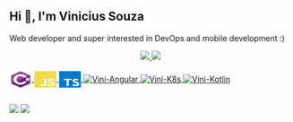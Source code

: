 ## Hi 👋, I'm Vinicius Souza

Web developer and super interested in DevOps and mobile development :) 


<div align="center">
  <a href="https://github.com/viniciusabreusouza">
  <img height="180em" src="https://github-readme-stats.vercel.app/api/top-langs/?username=viniciusabreusouza&layout=compact&langs_count=7&theme=algolia"/>
  <img height="180em" src="https://github-readme-stats.vercel.app/api?username=viniciusabreusouza&show_icons=true&theme=algolia&include_all_commits=true&count_private=true"/>
</div>
<div style="display: inline_block"><br>
  <img align="center" alt="Vini-Csharp" height="30" width="40" src="https://raw.githubusercontent.com/devicons/devicon/master/icons/csharp/csharp-original.svg">
  <img align="center" alt="Vini-Js" height="30" width="40" src="https://raw.githubusercontent.com/devicons/devicon/master/icons/javascript/javascript-plain.svg">
  <img align="center" alt="Vini-Ts" height="30" width="40" src="https://raw.githubusercontent.com/devicons/devicon/master/icons/typescript/typescript-plain.svg">
  <img align="center" alt="Vini-Angular" height="30" width="40" src="https://cdn.jsdelivr.net/gh/devicons/devicon/icons/angularjs/angularjs-original.svg" />
  <img align="center" alt="Vini-K8s" height="30" width="40" src="https://cdn.jsdelivr.net/gh/devicons/devicon/icons/kubernetes/kubernetes-plain.svg" />
  <img align="center" alt="Vini-Kotlin" height="30" width="40" src="https://cdn.jsdelivr.net/gh/devicons/devicon/icons/kotlin/kotlin-original.svg" />

##

<div> 
  <a href = "mailto:viniciusabreu743@gmail.com"><img src="https://img.shields.io/badge/-Gmail-%23333?style=for-the-badge&logo=gmail&logoColor=white" target="_blank"></a>
  <a href="https://www.linkedin.com/in/viniciusabreu" target="_blank"><img src="https://img.shields.io/badge/-LinkedIn-%230077B5?style=for-the-badge&logo=linkedin&logoColor=white" target="_blank"></a>  
</div>
